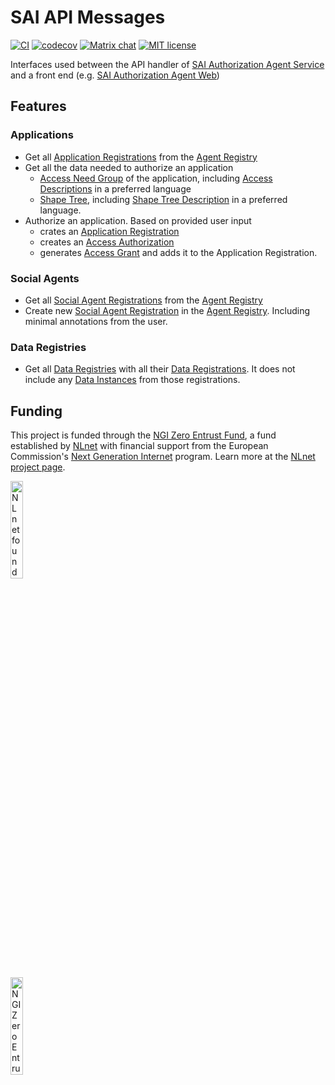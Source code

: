 # SAI API Messages

[![CI](https://github.com/janeirodigital/sai-impl-service/actions/workflows/ci.yml/badge.svg)](https://github.com/janeirodigital/sai-impl-service/actions/workflows/ci.yml)
[![codecov](https://codecov.io/gh/janeirodigital/sai-impl-service/branch/main/graph/badge.svg?flag=api-messages)](https://codecov.io/gh/janeirodigital/sai-impl-service/tree/main/packages/api-messages)
[![Matrix chat](https://badges.gitter.im/gitterHQ/gitter.png)](https://app.gitter.im/#/room/#solid_specification:gitter.im)
[![MIT license](https://img.shields.io/github/license/janeirodigital/sai-impl-service)](https://github.com/janeirodigital/sai-impl-service/blob/main/LICENSE)

Interfaces used between the API handler of [SAI Authorization Agent Service](https://github.com/janeirodigital/sai-impl-service/tree/main/packages/service)
and a front end (e.g. [SAI Authorization Agent Web](https://github.com/janeirodigital/sai-impl-web))

## Features

### Applications

- Get all [Application Registrations](https://solid.github.io/data-interoperability-panel/specification/#application-registration) from the [Agent Registry](https://solid.github.io/data-interoperability-panel/specification/#ar-registry)
- Get all the data needed to authorize an application
  - [Access Need Group](https://solid.github.io/data-interoperability-panel/specification/#access-need-group) of the application, including [Access Descriptions](https://solid.github.io/data-interoperability-panel/specification/#access-descriptions) in a preferred language
  - [Shape Tree](https://shapetrees.org/TR/specification/), including [Shape Tree Description](https://shapetrees.org/TR/specification/#descriptions) in a preferred language.
- Authorize an application. Based on provided user input
  - crates an [Application Registration](https://solid.github.io/data-interoperability-panel/specification/#application-registration)
  - creates an [Access Authorization](https://solid.github.io/data-interoperability-panel/specification/#access-authorization)
  - generates [Access Grant](https://solid.github.io/data-interoperability-panel/specification/#access-grant) and adds it to the Application Registration.

### Social Agents

- Get all [Social Agent Registrations](https://solid.github.io/data-interoperability-panel/specification/#social-agent-registration) from the [Agent Registry](https://solid.github.io/data-interoperability-panel/specification/#ar-registry)
- Create new [Social Agent Registration](https://solid.github.io/data-interoperability-panel/specification/#social-agent-registration) in the [Agent Registry](https://solid.github.io/data-interoperability-panel/specification/#ar-registry). Including minimal annotations from the user.

### Data Registries

- Get all [Data Registries](https://solid.github.io/data-interoperability-panel/specification/#data-registry) with all their [Data Registrations](https://solid.github.io/data-interoperability-panel/specification/#data-registration). It does not include any [Data Instances](https://solid.github.io/data-interoperability-panel/specification/#data-instance) from those registrations.

## Funding

This project is funded through the [NGI Zero Entrust Fund](https://nlnet.nl/entrust), a fund established by [NLnet](https://nlnet.nl) with financial support from the European Commission's [Next Generation Internet](https://ngi.eu) program. Learn more at the [NLnet project page](https://nlnet.nl/project/SolidInterop3).

[<img src="https://nlnet.nl/logo/banner.png" alt="NLnet foundation logo" width="20%" />](https://nlnet.nl)

[<img src="https://nlnet.nl/image/logos/NGI0Entrust_tag.svg" alt="NGI Zero Entrust Logo" width="20%" />](https://nlnet.nl/entrust)
